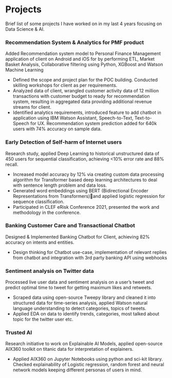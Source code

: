 # Projects
Brief list of some projects I have worked on in my last 4 years focusing on Data Science & AI.

### Recommendation System & Analytics for PMF product	
Added Recommendation system model to Personal Finance Management application of client on Android and iOS for by performing ETL, Market Basket Analysis, Collaborative filtering using Python, XGBoost and Watson Machine Learning	
- Defined the scope and project plan for the POC building. Conducted skilling workshops for client as per requirements.
- Analyzed data of client, wrangled customer activity data of 12 million transactions with customer budget to ready for recommendation system, resulting in aggregated data providing additional revenue streams for client.
- Identified analytics requirements, introduced feature to add chatbot in application using IBM Watson Assistant, Speech-to-Text, Text-to-Speech for UX. Recommendation system prediction added for 640k users with 74% accuracy on sample data.

### Early Detection of Self-harm of Internet users	
Research study, applied Deep Learning to historical unstructured data of 450 users for sequential classification, achieving <10% error rate and 88% recall.
- Increased model accuracy by 12% via creating custom data processing algorithm for Transformer based deep learning architectures to deal with sentence length problem and data loss.
- Generated word embeddings using BERT (Bidirectional Encoder Representations from Transformers)and applied logistic regression for sequence classification.
- Participated in CLEF eRisk Conference 2021, presented the work and methodology in the conference.

### Banking Customer Care and Transactional Chatbot	
Designed & Implemented Banking Chatbot for Client, achieving 82% accuracy on intents and entities.	
- Design thinking for Chatbot use-case, implementation of relevant replies from chatbot and integration with 3rd party banking API using webhooks

### Sentiment analysis on Twitter data	
Processed live user data and sentiment analysis on a user’s tweet and predict optimal time to tweet for getting maximum likes and retweets.	
- Scraped data using open-source Tweepy library and cleaned it into structured data for time-series analysis, applied Watson natural language understanding to detect categories, topics of tweets. 
- Applied EDA on data to identify trends, categories, most talked about topic for the twitter user etc.

### Trusted AI	
Research initiative to work on Explainable AI Models, applied open-source AIX360 toolkit on titanic data for interpretation of explainers.
- Applied AIX360 on Jupyter Notebooks using python and sci-kit library. Checked explainability of Logistic regression, random forest and neural network models keeping different personas of users in mind.

